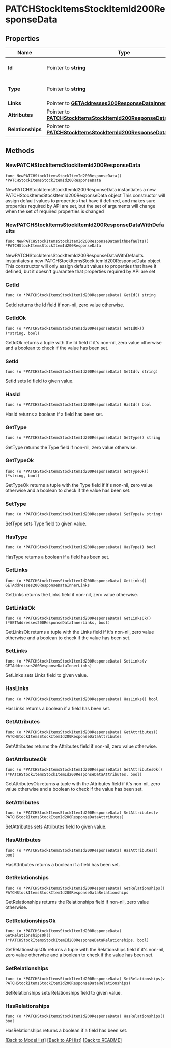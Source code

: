 # PATCHStockItemsStockItemId200ResponseData

## Properties

Name | Type | Description | Notes
------------ | ------------- | ------------- | -------------
**Id** | Pointer to **string** | The resource&#39;s id | [optional] 
**Type** | Pointer to **string** | The resource&#39;s type | [optional] [default to "stock_items"]
**Links** | Pointer to [**GETAddresses200ResponseDataInnerLinks**](GETAddresses200ResponseDataInnerLinks.md) |  | [optional] 
**Attributes** | Pointer to [**PATCHStockItemsStockItemId200ResponseDataAttributes**](PATCHStockItemsStockItemId200ResponseDataAttributes.md) |  | [optional] 
**Relationships** | Pointer to [**PATCHStockItemsStockItemId200ResponseDataRelationships**](PATCHStockItemsStockItemId200ResponseDataRelationships.md) |  | [optional] 

## Methods

### NewPATCHStockItemsStockItemId200ResponseData

`func NewPATCHStockItemsStockItemId200ResponseData() *PATCHStockItemsStockItemId200ResponseData`

NewPATCHStockItemsStockItemId200ResponseData instantiates a new PATCHStockItemsStockItemId200ResponseData object
This constructor will assign default values to properties that have it defined,
and makes sure properties required by API are set, but the set of arguments
will change when the set of required properties is changed

### NewPATCHStockItemsStockItemId200ResponseDataWithDefaults

`func NewPATCHStockItemsStockItemId200ResponseDataWithDefaults() *PATCHStockItemsStockItemId200ResponseData`

NewPATCHStockItemsStockItemId200ResponseDataWithDefaults instantiates a new PATCHStockItemsStockItemId200ResponseData object
This constructor will only assign default values to properties that have it defined,
but it doesn't guarantee that properties required by API are set

### GetId

`func (o *PATCHStockItemsStockItemId200ResponseData) GetId() string`

GetId returns the Id field if non-nil, zero value otherwise.

### GetIdOk

`func (o *PATCHStockItemsStockItemId200ResponseData) GetIdOk() (*string, bool)`

GetIdOk returns a tuple with the Id field if it's non-nil, zero value otherwise
and a boolean to check if the value has been set.

### SetId

`func (o *PATCHStockItemsStockItemId200ResponseData) SetId(v string)`

SetId sets Id field to given value.

### HasId

`func (o *PATCHStockItemsStockItemId200ResponseData) HasId() bool`

HasId returns a boolean if a field has been set.

### GetType

`func (o *PATCHStockItemsStockItemId200ResponseData) GetType() string`

GetType returns the Type field if non-nil, zero value otherwise.

### GetTypeOk

`func (o *PATCHStockItemsStockItemId200ResponseData) GetTypeOk() (*string, bool)`

GetTypeOk returns a tuple with the Type field if it's non-nil, zero value otherwise
and a boolean to check if the value has been set.

### SetType

`func (o *PATCHStockItemsStockItemId200ResponseData) SetType(v string)`

SetType sets Type field to given value.

### HasType

`func (o *PATCHStockItemsStockItemId200ResponseData) HasType() bool`

HasType returns a boolean if a field has been set.

### GetLinks

`func (o *PATCHStockItemsStockItemId200ResponseData) GetLinks() GETAddresses200ResponseDataInnerLinks`

GetLinks returns the Links field if non-nil, zero value otherwise.

### GetLinksOk

`func (o *PATCHStockItemsStockItemId200ResponseData) GetLinksOk() (*GETAddresses200ResponseDataInnerLinks, bool)`

GetLinksOk returns a tuple with the Links field if it's non-nil, zero value otherwise
and a boolean to check if the value has been set.

### SetLinks

`func (o *PATCHStockItemsStockItemId200ResponseData) SetLinks(v GETAddresses200ResponseDataInnerLinks)`

SetLinks sets Links field to given value.

### HasLinks

`func (o *PATCHStockItemsStockItemId200ResponseData) HasLinks() bool`

HasLinks returns a boolean if a field has been set.

### GetAttributes

`func (o *PATCHStockItemsStockItemId200ResponseData) GetAttributes() PATCHStockItemsStockItemId200ResponseDataAttributes`

GetAttributes returns the Attributes field if non-nil, zero value otherwise.

### GetAttributesOk

`func (o *PATCHStockItemsStockItemId200ResponseData) GetAttributesOk() (*PATCHStockItemsStockItemId200ResponseDataAttributes, bool)`

GetAttributesOk returns a tuple with the Attributes field if it's non-nil, zero value otherwise
and a boolean to check if the value has been set.

### SetAttributes

`func (o *PATCHStockItemsStockItemId200ResponseData) SetAttributes(v PATCHStockItemsStockItemId200ResponseDataAttributes)`

SetAttributes sets Attributes field to given value.

### HasAttributes

`func (o *PATCHStockItemsStockItemId200ResponseData) HasAttributes() bool`

HasAttributes returns a boolean if a field has been set.

### GetRelationships

`func (o *PATCHStockItemsStockItemId200ResponseData) GetRelationships() PATCHStockItemsStockItemId200ResponseDataRelationships`

GetRelationships returns the Relationships field if non-nil, zero value otherwise.

### GetRelationshipsOk

`func (o *PATCHStockItemsStockItemId200ResponseData) GetRelationshipsOk() (*PATCHStockItemsStockItemId200ResponseDataRelationships, bool)`

GetRelationshipsOk returns a tuple with the Relationships field if it's non-nil, zero value otherwise
and a boolean to check if the value has been set.

### SetRelationships

`func (o *PATCHStockItemsStockItemId200ResponseData) SetRelationships(v PATCHStockItemsStockItemId200ResponseDataRelationships)`

SetRelationships sets Relationships field to given value.

### HasRelationships

`func (o *PATCHStockItemsStockItemId200ResponseData) HasRelationships() bool`

HasRelationships returns a boolean if a field has been set.


[[Back to Model list]](../README.md#documentation-for-models) [[Back to API list]](../README.md#documentation-for-api-endpoints) [[Back to README]](../README.md)


